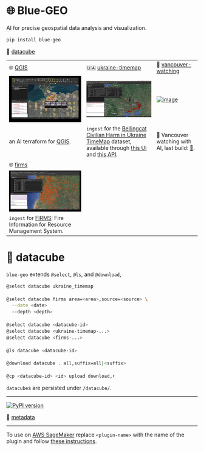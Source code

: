 # 🌐 Blue-GEO

AI for precise geospatial data analysis and visualization.

```bash
pip install blue-geo
```

🧊 [datacube](#datacube)

| | | |
|-|-|-|
| 🌐 [QGIS](https://github.com/kamangir/blue-geo/blob/main/blue_geo/.abcli/QGIS/README.md) | 🇺🇦 [ukraine-timemap](https://github.com/kamangir/blue-geo/blob/main/blue_geo/.abcli/ukraine-timemap/README.md) | 🌈 [vancouver-watching](https://github.com/kamangir/Vancouver-Watching) |
| [![image](https://raw.githubusercontent.com/kamangir/assets/main/blue-geo/QGIS.jpg)](https://github.com/kamangir/blue-geo/blob/main/blue_geo/.abcli/QGIS/README.md) | [![image](https://github.com/kamangir/assets/blob/main/nbs/ukraine-timemap/QGIS.png?raw=true)](https://github.com/kamangir/blue-geo/blob/main/blue_geo/.abcli/ukraine-timemap/README.md) | [![image](https://kamangir-public.s3.ca-central-1.amazonaws.com/test_vancouver_watching_ingest/animation.gif?raw=true)](https://github.com/kamangir/Vancouver-Watching)  |
| an AI terraform for [QGIS](https://www.qgis.org/). | `ingest` for the [Bellingcat](https://www.bellingcat.com/) [Civilian Harm in Ukraine TimeMap](https://github.com/bellingcat/ukraine-timemap) dataset, available through [this UI](https://ukraine.bellingcat.com/) and [this API](https://bellingcat-embeds.ams3.cdn.digitaloceanspaces.com/production/ukr/timemap/api.json).  | 🌈 Vancouver watching with AI, last build: [🔗](https://kamangir-public.s3.ca-central-1.amazonaws.com/test_vancouver_watching_ingest/animation.gif). |  |
| | | |
| 🌐 [firms](https://github.com/kamangir/blue-geo/blob/main/blue_geo/.abcli/datacube/firms/README.md) | | |
| [![image](https://raw.githubusercontent.com/kamangir/assets/main/blue-geo/firms.jpg)](https://github.com/kamangir/blue-geo/blob/main/blue_geo/.abcli/datacube/firms/README.md) | | |
| `ingest` for [FIRMS](https://firms.modaps.eosdis.nasa.gov): Fire Information for Resource Management System. | | |

# 🧊 datacube

`blue-geo` extends `@select`, `@ls`, and `@download`,

```bash
@select datacube ukraine_timemap

@select datacube firms area=<area>,source=<source> \
  --date <date> 
  --depth <depth>

@select datacube <datacube-id>
@select datacube <ukraine-timemap-...>
@select datacube <firms-...>

@ls datacube <datacube-id>

@download datacube . all,suffix=all|<suffix>

@cp <datacube-id> <id> upload download,⬆️
```

`datacube`s are persisted under `/datacube/`.

---

[![PyPI version](https://img.shields.io/pypi/v/blue-geo.svg)](https://pypi.org/project/blue-geo/)

📜 [metadata](./metadata.yaml)

---

To use on [AWS SageMaker](https://aws.amazon.com/sagemaker/) replace `<plugin-name>` with the name of the plugin and follow [these instructions](https://github.com/kamangir/notebooks-and-scripts/blob/main/SageMaker.md).
